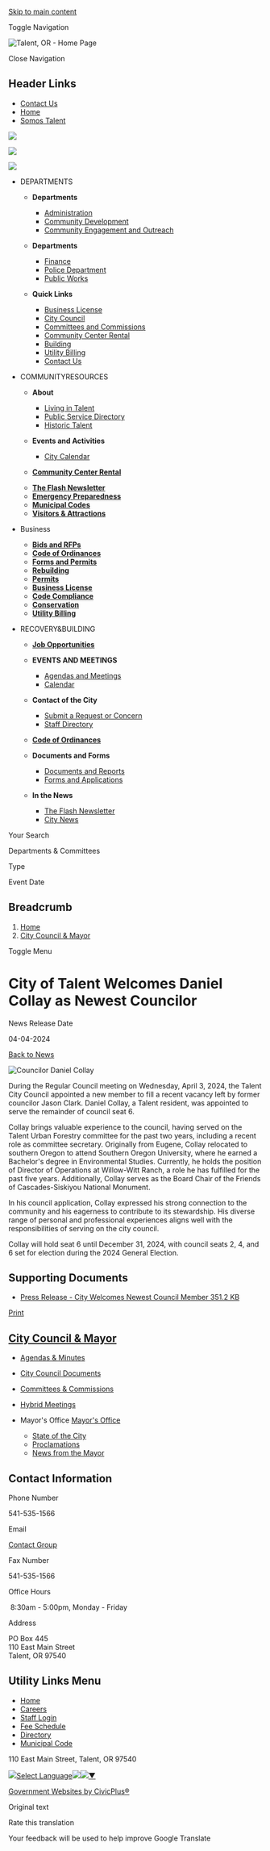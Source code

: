 [Skip to main content](https://www.cityoftalent.org/council-mayor/page/city-talent-welcomes-daniel-collay-newest-councilor/)

Toggle Navigation

![Talent, OR - Home Page](https://www.cityoftalent.org/sites/g/files/vyhlif13561/files/ord7talent_logo-old_0.png)

Close Navigation

## Header Links

- [Contact Us](https://www.cityoftalent.org/community/page/contact-us)
- [Home](https://www.cityoftalent.org)
- [Somos Talent](https://www.cityoftalent.org/community-engagement-outreach/page/somos-talent)

![](https://www.cityoftalent.org/themes/custom/talentor/talentor_theme/dist/images/social/facebook.png)

![](https://www.cityoftalent.org/themes/custom/talentor/talentor_theme/dist/images/social/youtube.png)

![](https://www.cityoftalent.org/themes/custom/talentor/talentor_theme/dist/images/social/twitter.png)

- DEPARTMENTS
  
  - **Departments**
    
    - [Administration](https://www.cityoftalent.org/node/74)
    - [Community Development](https://www.cityoftalent.org/node/2216)
    - [Community Engagement and Outreach](https://www.cityoftalent.org/node/5231)
  
  <!--THE END-->
  
  - **Departments**
    
    - [Finance](https://www.cityoftalent.org/node/92)
    - [Police Department](https://www.cityoftalent.org/node/141)
    - [Public Works](https://www.cityoftalent.org/node/149)
  
  <!--THE END-->
  
  - **Quick Links**
    
    - [Business License](https://www.cityoftalent.org/node/5276)
    - [City Council](https://www.cityoftalent.org/node/2221)
    - [Committees and Commissions](https://www.cityoftalent.org/node/80)
    - [Community Center Rental](https://www.cityoftalent.org/node/5272)
    - [Building](https://www.cityoftalent.org/node/2326)
    - [Utility Billing](https://www.cityoftalent.org/node/2232)
    - [Contact Us](https://www.cityoftalent.org/contact-us)
  
  <!--THE END-->
- COMMUNITYRESOURCES
  
  - **About**
    
    - [Living in Talent](https://www.cityoftalent.org/node/2638)
    - [Public Service Directory](https://www.cityoftalent.org/node/2639)
    - [Historic Talent](https://www.cityoftalent.org/node/2641)
  
  <!--THE END-->
  
  - **Events and Activities**
    
    - [City Calendar](https://www.cityoftalent.org/calendar)
  - [**Community Center Rental**](https://www.cityoftalent.org/node/5272)
  
  <!--THE END-->
  
  - [**The Flash Newsletter**](https://www.cityoftalent.org/node/2642)
  - [**Emergency Preparedness**](https://www.cityoftalent.org/node/5191)
  - [**Municipal Codes**](https://www.cityoftalent.org/node/2643)
  - [**Visitors &amp; Attractions**](https://www.cityoftalent.org/node/2640)
  
  <!--THE END-->
- Business
  
  - [**Bids and RFPs**](https://www.cityoftalent.org/rfps)
  - [**Code of Ordinances**](https://www.cityoftalent.org/node/2643)
  - [**Forms and Permits**](https://www.cityoftalent.org/forms)
  
  <!--THE END-->
  
  - [**Rebuilding**](https://www.cityoftalent.org/node/2346)
  - [**Permits**](https://www.cityoftalent.org/node/2332)
  - [**Business License**](https://www.cityoftalent.org/node/5276)
  
  <!--THE END-->
  
  - [**Code Compliance**](https://www.cityoftalent.org/node/2361)
  - [**Conservation**](https://www.cityoftalent.org/node/2357)
  - [**Utility Billing**](https://www.cityoftalent.org/node/2232)
  
  <!--THE END-->
- RECOVERY&amp;BUILDING
  
  - [**Job Opportunities**](https://www.cityoftalent.org/jobs)
  - **EVENTS AND MEETINGS**
    
    - [Agendas and Meetings](https://www.cityoftalent.org/meetings)
    - [Calendar](https://www.cityoftalent.org/calendar)
  
  <!--THE END-->
  
  - **Contact of the City**
    
    - [Submit a Request or Concern](https://www.cityoftalent.org/contact-us)
    - [Staff Directory](https://www.cityoftalent.org/directory)
  - [**Code of Ordinances**](https://www.cityoftalent.org/node/2643)
  - **Documents and Forms**
    
    - [Documents and Reports](https://www.cityoftalent.org/document-library)
    - [Forms and Applications](https://www.cityoftalent.org/forms)
  
  <!--THE END-->
  
  - **In the News**
    
    - [The Flash Newsletter](https://www.cityoftalent.org/node/2642)
    - [City News](https://www.cityoftalent.org/news)
  
  <!--THE END-->

Your Search

Departments &amp; Committees

Type

Event Date

## Breadcrumb

1. [Home](https://www.cityoftalent.org)
2. [City Council &amp; Mayor](https://www.cityoftalent.org/council-mayor)

Toggle Menu

# City of Talent Welcomes Daniel Collay as Newest Councilor

News Release Date

04-04-2024

[Back to News](https://www.cityoftalent.org/news)

![Councilor Daniel Collay](https://www.cityoftalent.org/sites/g/files/vyhlif13561/files/styles/full_node_primary/public/media/council-mayor/image/5841/councilor_collay_-_april_3_2024.jpg?itok=gN7elKcX "councilor_collay_-_april_3_2024.jpg")

During the Regular Council meeting on Wednesday, April 3, 2024, the Talent City Council appointed a new member to fill a recent vacancy left by former councilor Jason Clark. Daniel Collay, a Talent resident, was appointed to serve the remainder of council seat 6.

Collay brings valuable experience to the council, having served on the Talent Urban Forestry committee for the past two years, including a recent role as committee secretary. Originally from Eugene, Collay relocated to southern Oregon to attend Southern Oregon University, where he earned a Bachelor's degree in Environmental Studies. Currently, he holds the position of Director of Operations at Willow-Witt Ranch, a role he has fulfilled for the past five years. Additionally, Collay serves as the Board Chair of the Friends of Cascades-Siskiyou National Monument.

In his council application, Collay expressed his strong connection to the community and his eagerness to contribute to its stewardship. His diverse range of personal and professional experiences aligns well with the responsibilities of serving on the city council.

Collay will hold seat 6 until December 31, 2024, with council seats 2, 4, and 6 set for election during the 2024 General Election.

## Supporting Documents

- [Press Release - City Welcomes Newest Council Member 351.2 KB](https://www.cityoftalent.org/media/5846)

[Print](https://www.cityoftalent.org/print/pdf/node/5364)

## [City Council &amp; Mayor](https://www.cityoftalent.org/council-mayor)

- [Agendas &amp; Minutes](https://www.cityoftalent.org/meetings?field_smart_date_value_1=&field_smart_date_end_value=&combine=&department=2221&boards-commissions=All)
- [City Council Documents](https://www.cityoftalent.org/council-mayor/page/city-council-documents)
- [Committees &amp; Commissions](https://www.cityoftalent.org/bc)
- [Hybrid Meetings](https://www.cityoftalent.org/council-mayor/page/hybrid-meetings)
- Mayor's Office [Mayor's Office](https://www.cityoftalent.org/council-mayor/page/mayors-office)
  
  - [State of the City](https://www.cityoftalent.org/council-mayor/page/state-city)
  - [Proclamations](https://www.cityoftalent.org/council-mayor/page/proclamations)
  - [News from the Mayor](https://www.cityoftalent.org/council-mayor/page/news-mayor)

## Contact Information

Phone Number

541-535-1566

Email

[Contact Group](https://www.cityoftalent.org/email-contact/node/2221/field_email/contact_information "(opens in a new window)")

Fax Number

541-535-1566

Office Hours

 8:30am - 5:00pm, Monday - Friday

Address

PO Box 445  
110 East Main Street  
Talent, OR 97540

## Utility Links Menu

- [Home](https://www.cityoftalent.org)
- [Careers](https://www.cityoftalent.org/jobs)
- [Staff Login](https://www.cityoftalent.org/login?destination=%2Fcouncil-mayor%2Fpage%2Fcity-talent-welcomes-daniel-collay-newest-councilor)
- [Fee Schedule](https://www.cityoftalent.org/development/page/applications-permits-fees)
- [Directory](https://www.cityoftalent.org/directory)
- [Municipal Code](https://talent.municipal.codes " (opens in a new window)")

110 East Main Street, Talent, OR 97540

![](https://www.google.com/images/cleardot.gif)[Select Language![](https://www.google.com/images/cleardot.gif)​![](https://www.google.com/images/cleardot.gif)▼](https://www.cityoftalent.org/council-mayor/page/city-talent-welcomes-daniel-collay-newest-councilor)

[Government Websites by CivicPlus®](https://www.civicplus.com "(opens in a new window)")

Original text

Rate this translation

Your feedback will be used to help improve Google Translate